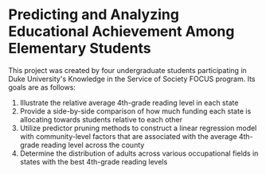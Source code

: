 # Predicting and Analyzing Educational Achievement Among Elementary Students
This project was created by four undergraduate students participating in Duke University's Knowledge in the Service of Society FOCUS program. Its goals are as follows: 

1) Illustrate the relative average 4th-grade reading level in each state
2) Provide a side-by-side comparison of how much funding each state is allocating towards students relative to each other
3) Utilize predictor pruning methods to construct a linear regression model with community-level factors that are associated with the average 4th-grade reading level across the county
4) Determine the distribution of adults across various occupational fields in states with the best 4th-grade reading levels
